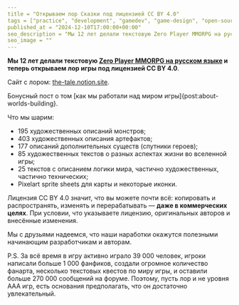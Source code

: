 ```yaml
---
title = "Открываем лор Сказки под лицензией CC BY 4.0"
tags = ["practice", "development", "gamedev", "game-design", "open-source", "the-tale", "mmo", "best", "world-design"]
published_at = "2024-12-10T17:00:00+00:00"
seo_description = "Мы 12 лет делали текстовую Zero Player MMORPG на русском языке и теперь открываем лор игры под лицензией CC BY 4.0."
seo_image = ""
---
```


**Мы 12 лет делали текстовую [Zero Player MMORPG на русском языке](https://the-tale.org/) и теперь открываем лор игры под лицензией CC BY 4.0**.

Сайт с лором: [the-tale.notion.site](https://the-tale.notion.site/).

Бонусный пост о том [как мы работали над миром игры]{post:about-worlds-building}.

Что мы шарим:

- 195 художественных описаний монстров;
- 403 художественных описания артефактов;
- 177 описаний дополнительных существ (спутники героев);
- 85 художественных текстов о разных аспектах жизни во вселенной игры;
- 25 текстов с описанием логики мира, частично художественных, частично технических;
- Pixelart sprite sheets для карты и некоторые иконки.

Лицензия CC BY 4.0 значит, что вы можете почти всё: копировать и распространять, изменять и перерабатывать — **даже в коммерческих целях**. При условии, что указываете лицензию, оригинальных авторов и внесённые изменения.

Мы с друзьями надеемся, что наши наработки окажутся полезными начинающим разработчикам и авторам.

P.S. За всё время в игру активно играло 39 000 человек, игроки написали больше 1 000 фанфиков, создали огромное количество фанарта, несколько текстовых квестов по миру игры, и оставили больше 270 000 сообщений на форуме. Поэтому, пусть лор и не уровня ААА игр, есть основания предполагать, что он достаточно увлекательный.
